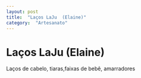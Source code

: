 ```yaml
---
layout: post
title:  "Laços LaJu  (Elaine)"
category:  "Artesanato"
---
```


# Laços LaJu  (Elaine)

Laços de cabelo, tiaras,faixas de bebê, amarradores
